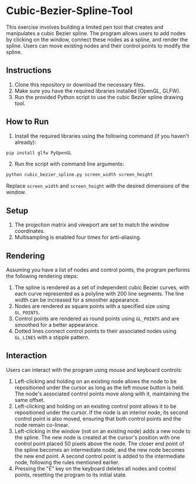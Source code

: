 # Cubic-Bezier-Spline-Tool

This exercise involves building a limited pen tool that creates and manipulates a cubic Bezier spline. The program allows users to add nodes by clicking on the window, connect these nodes as a spline, and render the spline. Users can move existing nodes and their control points to modify the spline.

## Instructions

1. Clone this repository or download the necessary files.
2. Make sure you have the required libraries installed (OpenGL, GLFW).
3. Run the provided Python script to use the cubic Bezier spline drawing tool.

## How to Run

1. Install the required libraries using the following command (if you haven't already):

```bash
pip install glfw PyOpenGL
```

2. Run the script with command line arguments:

```bash
python cubic_bezier_spline.py screen_width screen_height
```

Replace `screen_width` and `screen_height` with the desired dimensions of the window.

## Setup

1. The projection matrix and viewport are set to match the window coordinates.
2. Multisampling is enabled four times for anti-aliasing.

## Rendering

Assuming you have a list of nodes and control points, the program performs the following rendering steps:

1. The spline is rendered as a set of independent cubic Bezier curves, with each curve represented as a polyline with 200 line segments. The line width can be increased for a smoother appearance.
2. Nodes are rendered as square points with a specified size using `GL_POINTS`.
3. Control points are rendered as round points using `GL_POINTS` and are smoothed for a better appearance.
4. Dotted lines connect control points to their associated nodes using `GL_LINES` with a stipple pattern.

## Interaction

Users can interact with the program using mouse and keyboard controls:

1. Left-clicking and holding on an existing node allows the node to be repositioned under the cursor as long as the left mouse button is held. The node's associated control points move along with it, maintaining the same offset.
2. Left-clicking and holding on an existing control point allows it to be repositioned under the cursor. If the node is an interior node, its second control point is also moved, ensuring that both control points and the node remain co-linear.
3. Left-clicking in the window (not on an existing node) adds a new node to the spline. The new node is created at the cursor's position with one control point placed 50 pixels above the node. The closer end point of the spline becomes an intermediate node, and the new node becomes the new end point. A second control point is added to the intermediate node, following the rules mentioned earlier.
4. Pressing the "E" key on the keyboard deletes all nodes and control points, resetting the program to its initial state.
